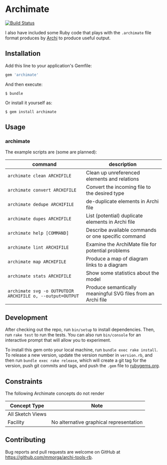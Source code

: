 # Archimate

[![Build Status](https://travis-ci.org/mmorga/archi-tools-rb.svg?branch=master)](https://travis-ci.org/mmorga/archi-tools-rb)

I also have included some Ruby code that plays with the `.archimate` file format produces by [Archi](http://archimatetool.com/) to produce useful output.

## Installation

Add this line to your application's Gemfile:

```ruby
gem 'archimate'
```

And then execute:

    $ bundle

Or install it yourself as:

    $ gem install archimate

## Usage

### archimate

The example scripts are (some are planned):

command                       | description
----------------------------- | -----------
`archimate clean ARCHIFILE`   | Clean up unreferenced elements and relations
`archimate convert ARCHIFILE` | Convert the incoming file to the desired type
`archimate dedupe ARCHIFILE`  | de-duplicate elements in Archi file
`archimate dupes ARCHIFILE`   | List (potential) duplicate elements in Archi file
`archimate help [COMMAND]`    | Describe available commands or one specific command
`archimate lint ARCHIFILE`    | Examine the ArchiMate file for potential problems
`archimate map ARCHIFILE`     | Produce a map of diagram links to a diagram
`archimate stats ARCHIFILE`   | Show some statistics about the model
`archimate svg -o OUTPUTDIR ARCHIFILE o, --output=OUTPUT` | Produce semantically meaningful SVG files from an Archi file

## Development

After checking out the repo, run `bin/setup` to install dependencies. Then, run `rake test` to run the tests. You can also run `bin/console` for an interactive prompt that will allow you to experiment.

To install this gem onto your local machine, run `bundle exec rake install`. To release a new version, update the version number in `version.rb`, and then run `bundle exec rake release`, which will create a git tag for the version, push git commits and tags, and push the `.gem` file to [rubygems.org](https://rubygems.org).

## Constraints

The following Archimate concepts do not render

Concept Type| Note
------------|-------------
All Sketch Views | 
Facility | No alternative graphical representation

## Contributing

Bug reports and pull requests are welcome on GitHub at https://github.com/mmorga/archi-tools-rb.

